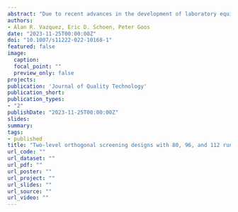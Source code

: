 ```yaml
---
abstract: "Due to recent advances in the development of laboratory equipment, large screening experiments can now be conducted to study the joint impact of up to a few dozen factors. While much is known about orthogonal designs involving 64 and 128 runs, there is a lack of literature on screening designs with intermediate run sizes. In this article, we therefore construct screening designs with 80, 96 and 112 runs which allow the main effects to be estimated independently from the two-factor interactions and limit the aliasing among the interactions. We motivate our work using a 14-factor tuberculosis inhibition experiment and compare our new designs with alternatives from the literature using simulations."
authors:
- Alan R. Vazquez, Eric D. Schoen, Peter Goos
date: "2023-11-25T00:00:00Z"
doi: "10.1007/s11222-022-10168-1"
featured: false
image:
  caption:
  focal_point: ""
  preview_only: false
projects:
publication: 'Journal of Quality Technology'
publication_short: 
publication_types:
- "2"
publishDate: "2023-11-25T00:00:00Z"
slides:
summary:
tags:
- published
title: "Two-level orthogonal screening designs with 80, 96, and 112 runs, and up to 29 factors"
url_code: ""
url_dataset: ""
url_pdf: ""
url_poster: ""
url_project: ""
url_slides: ""
url_source: ""
url_video: ""
---
```

